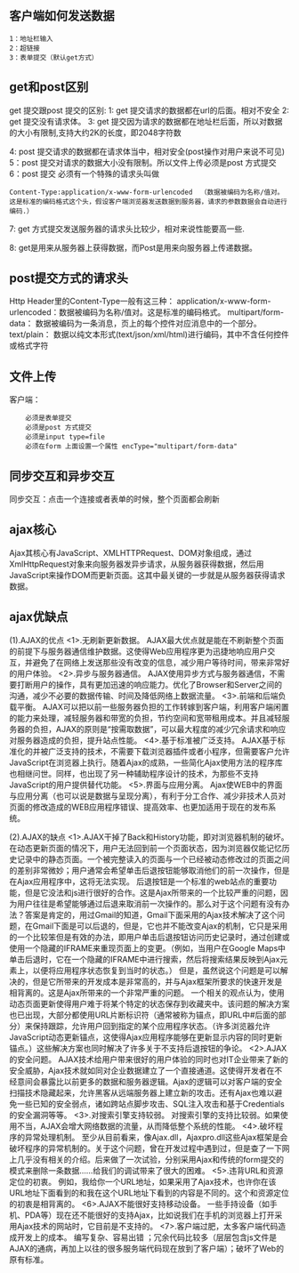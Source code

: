 ## 客户端如何发送数据

    1：地址栏输入
    2：超链接
    3：表单提交（默认get方式）
## get和post区别

get 提交跟post 提交的区别:
1: get 提交请求的数据都在url的后面。相对不安全
2: get 提交没有请求体。
3: get 提交因为请求的数据都在地址栏后面，所以对数据的大小有限制,支持大约2K的长度，即2048字符数

4: post 提交请求的数据都在请求体当中，相对安全(post操作对用户来说不可见)
5：post 提交对请求的数据大小没有限制。所以文件上传必须是post 方式提交
6：post 提交 必须有一个特殊的请求头叫做

    Content-Type:application/x-www-form-urlencoded  （数据被编码为名称/值对。这是标准的编码格式这个头，假设客户端浏览器发送数据到服务器，请求的参数数据会自动进行编码.）
7: get 方式提交发送服务器的请求头比较少，相对来说性能要高一些.

8: get是用来从服务器上获得数据，而Post是用来向服务器上传递数据。





## post提交方式的请求头

Http Header里的Content-Type一般有这三种：
application/x-www-form-urlencoded：数据被编码为名称/值对。这是标准的编码格式。
multipart/form-data： 数据被编码为一条消息，页上的每个控件对应消息中的一个部分。
text/plain： 数据以纯文本形式(text/json/xml/html)进行编码，其中不含任何控件或格式字符



## 文件上传

客户端：

        必须是表单提交
        必须是post 方式提交
        必须是input type=file
        必须在form 上面设置一个属性 encType="multipart/form-data"









## 同步交互和异步交互

同步交互：点击一个连接或者表单的时候，整个页面都会刷新



## ajax核心

Ajax其核心有JavaScript、XMLHTTPRequest、DOM对象组成，通过XmlHttpRequest对象来向服务器发异步请求，从服务器获得数据，然后用JavaScript来操作DOM而更新页面。这其中最关键的一步就是从服务器获得请求数据。



## ajax优缺点

(1).AJAX的优点
<1>.无刷新更新数据。
AJAX最大优点就是能在不刷新整个页面的前提下与服务器通信维护数据。这使得Web应用程序更为迅捷地响应用户交互，并避免了在网络上发送那些没有改变的信息，减少用户等待时间，带来非常好的用户体验。
<2>.异步与服务器通信。
AJAX使用异步方式与服务器通信，不需要打断用户的操作，具有更加迅速的响应能力。优化了Browser和Server之间的沟通，减少不必要的数据传输、时间及降低网络上数据流量。
<3>.前端和后端负载平衡。
AJAX可以把以前一些服务器负担的工作转嫁到客户端，利用客户端闲置的能力来处理，减轻服务器和带宽的负担，节约空间和宽带租用成本。并且减轻服务器的负担，AJAX的原则是“按需取数据”，可以最大程度的减少冗余请求和响应对服务器造成的负担，提升站点性能。
<4>.基于标准被广泛支持。
AJAX基于标准化的并被广泛支持的技术，不需要下载浏览器插件或者小程序，但需要客户允许JavaScript在浏览器上执行。随着Ajax的成熟，一些简化Ajax使用方法的程序库也相继问世。同样，也出现了另一种辅助程序设计的技术，为那些不支持JavaScript的用户提供替代功能。
<5>.界面与应用分离。
Ajax使WEB中的界面与应用分离（也可以说是数据与呈现分离），有利于分工合作、减少非技术人员对页面的修改造成的WEB应用程序错误、提高效率、也更加适用于现在的发布系统。

(2).AJAX的缺点
<1>.AJAX干掉了Back和History功能，即对浏览器机制的破坏。
在动态更新页面的情况下，用户无法回到前一个页面状态，因为浏览器仅能记忆历史记录中的静态页面。一个被完整读入的页面与一个已经被动态修改过的页面之间的差别非常微妙；用户通常会希望单击后退按钮能够取消他们的前一次操作，但是在Ajax应用程序中，这将无法实现。
后退按钮是一个标准的web站点的重要功能，但是它没法和js进行很好的合作。这是Ajax所带来的一个比较严重的问题，因为用户往往是希望能够通过后退来取消前一次操作的。那么对于这个问题有没有办法？答案是肯定的，用过Gmail的知道，Gmail下面采用的Ajax技术解决了这个问题，在Gmail下面是可以后退的，但是，它也并不能改变Ajax的机制，它只是采用的一个比较笨但是有效的办法，即用户单击后退按钮访问历史记录时，通过创建或使用一个隐藏的IFRAME来重现页面上的变更。（例如，当用户在Google Maps中单击后退时，它在一个隐藏的IFRAME中进行搜索，然后将搜索结果反映到Ajax元素上，以便将应用程序状态恢复到当时的状态。）
但是，虽然说这个问题是可以解决的，但是它所带来的开发成本是非常高的，并与Ajax框架所要求的快速开发是相背离的。这是Ajax所带来的一个非常严重的问题。
一个相关的观点认为，使用动态页面更新使得用户难于将某个特定的状态保存到收藏夹中。该问题的解决方案也已出现，大部分都使用URL片断标识符（通常被称为锚点，即URL中#后面的部分）来保持跟踪，允许用户回到指定的某个应用程序状态。（许多浏览器允许JavaScript动态更新锚点，这使得Ajax应用程序能够在更新显示内容的同时更新锚点。）这些解决方案也同时解决了许多关于不支持后退按钮的争论。
<2>.AJAX的安全问题。
AJAX技术给用户带来很好的用户体验的同时也对IT企业带来了新的安全威胁，Ajax技术就如同对企业数据建立了一个直接通道。这使得开发者在不经意间会暴露比以前更多的数据和服务器逻辑。Ajax的逻辑可以对客户端的安全扫描技术隐藏起来，允许黑客从远端服务器上建立新的攻击。还有Ajax也难以避免一些已知的安全弱点，诸如跨站点脚步攻击、SQL注入攻击和基于Credentials的安全漏洞等等。
<3>.对搜索引擎支持较弱。
对搜索引擎的支持比较弱。如果使用不当，AJAX会增大网络数据的流量，从而降低整个系统的性能。
<4>.破坏程序的异常处理机制。
至少从目前看来，像Ajax.dll，Ajaxpro.dll这些Ajax框架是会破坏程序的异常机制的。关于这个问题，曾在开发过程中遇到过，但是查了一下网上几乎没有相关的介绍。后来做了一次试验，分别采用Ajax和传统的form提交的模式来删除一条数据……给我们的调试带来了很大的困难。
<5>.违背URL和资源定位的初衷。
例如，我给你一个URL地址，如果采用了Ajax技术，也许你在该URL地址下面看到的和我在这个URL地址下看到的内容是不同的。这个和资源定位的初衷是相背离的。
<6>.AJAX不能很好支持移动设备。
一些手持设备（如手机、PDA等）现在还不能很好的支持Ajax，比如说我们在手机的浏览器上打开采用Ajax技术的网站时，它目前是不支持的。
<7>.客户端过肥，太多客户端代码造成开发上的成本。
编写复杂、容易出错 ；冗余代码比较多（层层包含js文件是AJAX的通病，再加上以往的很多服务端代码现在放到了客户端）；破坏了Web的原有标准。

